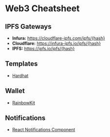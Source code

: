 # Web3 Cheatsheet

## IPFS Gateways

- **Infura:** https://cloudflare-ipfs.com/ipfs/{hash}
- **Cloudflare:** https://infura-ipfs.io/ipfs/{hash}
- **IPFS:** https://ipfs.io/ipfs/{hash}

## Templates

- [Hardhat](https://github.com/0xJuancito/hardhat-template)

## Wallet

- [RainbowKit](https://github.com/rainbow-me/rainbowkit)

## Notifications

- [React Notifications Component](https://github.com/teodosii/react-notifications-component)
